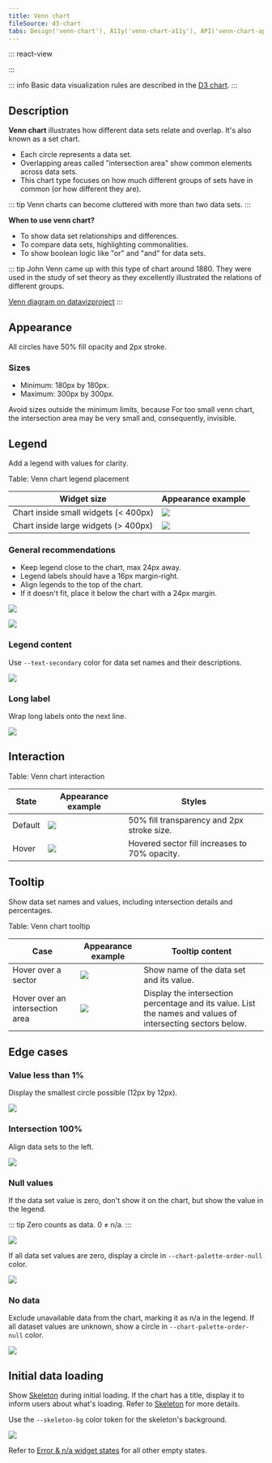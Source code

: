 ```yaml
---
title: Venn chart
fileSource: d3-chart
tabs: Design('venn-chart'), A11y('venn-chart-a11y'), API('venn-chart-api'), Examples('venn-chart-d3-code'), Changelog('d3-chart-changelog')
---
```


::: react-view

<script lang="tsx">
import React from 'react';
import PlaygroundGeneration from '@components/PlaygroundGeneration';
import { chartPlayground } from '@components/ChartPlayground';
import { Chart, VennChartProps } from '@semcore/d3-chart';

const data = {
  G: 200,
  F: 200,
  C: 500,
  U: 1,
  'G/F': 100,
  'G/C': 100,
  'F/C': 100,
  'G/F/C': 100,
};

const App = PlaygroundGeneration((preview) => {
  const { select, radio, label, bool } = preview('Chart.Venn');

  const {
    direction,
    alignItems,
    justifyContent,
    showLegend,
    showXAxis,
    showYAxis,
    showTooltip,
    legendProps,
    patterns,
  } = chartPlayground({ select, radio, label, bool });

  legendProps.legendMap = {
    G: { label: 'Good' },
    F: { label: 'Fast' },
    C: { label: 'Clean' },
    U: { label: 'Uniq' },
  };

  const chartProps: VennChartProps = {
    data,
    plotWidth: 200,
    plotHeight: 200,
    direction,
    showTooltip,
    showXAxis,
    showYAxis,
    alignItems,
    justifyContent,
    patterns,
  };

  if (showLegend) {
    chartProps.legendProps = legendProps;
    chartProps.showLegend = true;
  } else {
    chartProps.showLegend = false;
  }

  return <Chart.Venn {...chartProps} />;
}, {filterProps: ['data']});

</script>

:::

::: info
Basic data visualization rules are described in the [D3 chart](/data-display/d3-chart/d3-chart).
:::

## Description

**Venn chart** illustrates how different data sets relate and overlap. It's also known as a set chart.

- Each circle represents a data set.
- Overlapping areas called "intersection area" show common elements across data sets.
- This chart type focuses on how much different groups of sets have in common (or how different they are).

::: tip
Venn charts can become cluttered with more than two data sets.
:::

**When to use venn chart?**

- To show data set relationships and differences.
- To compare data sets, highlighting commonalities.
- To show boolean logic like "or" and "and" for data sets.

::: tip
John Venn came up with this type of chart around 1880. They were used in the study of set theory as they excellently illustrated the relations of different groups.

[Venn diagram on datavizproject](https://datavizproject.com/data-type/venn-diagram/)
:::

## Appearance

All circles have 50% fill opacity and 2px stroke.

### Sizes

- Minimum: 180px by 180px.
- Maximum: 300px by 300px.

Avoid sizes outside the minimum limits, because For too small venn chart, the intersection area may be very small and, consequently, invisible.

## Legend

Add a legend with values for clarity.

Table: Venn chart legend placement

| Widget size                          | Appearance example         |
| ------------------------------------ | -------------------------- |
| Chart inside small widgets (< 400px) | ![](static/venn-small.png) |
| Chart inside large widgets (> 400px) | ![](static/venn-big.png)   |

### General recommendations

- Keep legend close to the chart, max 24px away.
- Legend labels should have a 16px margin-right.
- Align legends to the top of the chart.
- If it doesn't fit, place it below the chart with a 24px margin.

![](static/venn-margins2.png)

![](static/venn-margins3.png)

### Legend content

Use `--text-secondary` color for data set names and their descriptions.

![](static/venn-legend.png)

### Long label

Wrap long labels onto the next line.

![](static/venn-legend-long.png)

## Interaction

Table: Venn chart interaction

| State   | Appearance example         | Styles                                        |
| ------- | -------------------------- | --------------------------------------------- |
| Default | ![](static/venn-big.png)   | 50% fill transparency and 2px stroke size.    |
| Hover   | ![](static/venn-hover.png) | Hovered sector fill increases to 70% opacity. |

## Tooltip

Show data set names and values, including intersection details and percentages.

Table: Venn chart tooltip

| Case                            | Appearance example          | Tooltip content                                                                                             |
| ------------------------------- | --------------------------- | ----------------------------------------------------------------------------------------------------------- |
| Hover over a sector             | ![](static/venn-hover.png)  | Show name of the data set and its value.                                                                    |
| Hover over an intersection area | ![](static/venn-hover2.png) | Display the intersection percentage and its value. List the names and values of intersecting sectors below. |

## Edge cases

### Value less than 1%

Display the smallest circle possible (12px by 12px).

![](static/venn-min.png)

### Intersection 100%

Align data sets to the left.

![](static/venn-100-per-cent.png)

### Null values

If the data set value is zero, don't show it on the chart, but show the value in the legend.

::: tip
Zero counts as data. 0 ≠ n/a.
:::

![](static/venn-null.png)

If all data set values are zero, display a circle in `--chart-palette-order-null` color.

![](static/venn-null-2.png)

### No data

Exclude unavailable data from the chart, marking it as n/a in the legend. If all dataset values are unknown, show a circle in `--chart-palette-order-null` color.

![](static/venn-na.png)

## Initial data loading

Show [Skeleton](/components/skeleton/skeleton) during initial loading. If the chart has a title, display it to inform users about what's loading. Refer to [Skeleton](/components/skeleton/skeleton) for more details.

Use the `--skeleton-bg` color token for the skeleton's background.

![](static/venn-skeleton.png)

Refer to [Error & n/a widget states](/components/widget-empty/widget-empty) for all other empty states.
